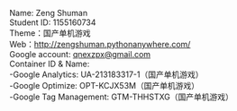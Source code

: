 Name: Zeng Shuman  
Student ID: 1155160734  
Theme：国产单机游戏  
Web：http://zengshuman.pythonanywhere.com/  
Google account: qnexzpx@gmail.com  
Container ID & Name:  
-Google Analytics: UA-213183317-1（国产单机游戏）  
-Google Optimize: OPT-KCJX53M（国产单机游戏）  
-Google Tag Management: GTM-THHSTXG（国产单机游戏）  
